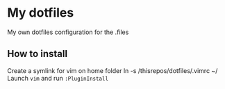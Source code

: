 # My dotfiles
My own dotfiles configuration for the .files

## How to install
Create a symlink for vim on home folder
ln -s /thisrepos/dotfiles/.vimrc ~/
Launch `vim` and run `:PluginInstall`
